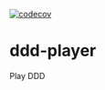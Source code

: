 [![codecov](https://codecov.io/gh/dddplayer/core/branch/main/graph/badge.svg?token=B7Q2YZ7078)](https://codecov.io/gh/dddplayer/core)

# ddd-player
Play DDD
